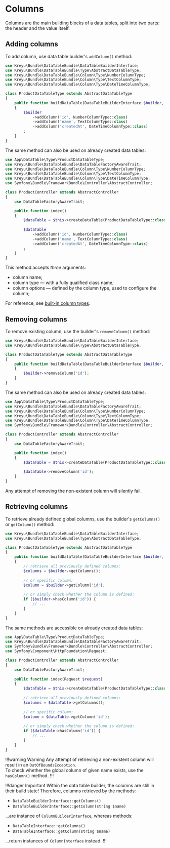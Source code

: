 # Columns

Columns are the main building blocks of a data tables, split into two parts: the header and the value itself.

## Adding columns

To add column, use data table builder's `addColumn()` method:

```php #12-14 src/DataTable/Type/ProductDataTableType.php
use Kreyu\Bundle\DataTableBundle\DataTableBuilderInterface;
use Kreyu\Bundle\DataTableBundle\Type\AbstractDataTableType;
use Kreyu\Bundle\DataTableBundle\Column\Type\NumberColumnType;
use Kreyu\Bundle\DataTableBundle\Column\Type\TextColumnType;
use Kreyu\Bundle\DataTableBundle\Column\Type\DateTimeColumnType;

class ProductDataTableType extends AbstractDataTableType
{
    public function buildDataTable(DataTableBuilderInterface $builder, array $options): void
    {
        $builder
            ->addColumn('id', NumberColumnType::class)
            ->addColumn('name', TextColumnType::class)
            ->addColumn('createdAt', DateTimeColumnType::class)
        ;
    }
}
```

The same method can also be used on already created data tables:

```php #17-19 src/Controller/ProductController.php
use App\DataTable\Type\ProductDataTableType;
use Kreyu\Bundle\DataTableBundle\DataTableFactoryAwareTrait;
use Kreyu\Bundle\DataTableBundle\Column\Type\NumberColumnType;
use Kreyu\Bundle\DataTableBundle\Column\Type\TextColumnType;
use Kreyu\Bundle\DataTableBundle\Column\Type\DateTimeColumnType;
use Symfony\Bundle\FrameworkBundle\Controller\AbstractController;

class ProductController extends AbstractController
{
    use DataTableFactoryAwareTrait;

    public function index()
    {
        $dataTable = $this->createDataTable(ProductDataTableType::class);
        
        $dataTable
            ->addColumn('id', NumberColumnType::class)
            ->addColumn('name', TextColumnType::class)
            ->addColumn('createdAt', DateTimeColumnType::class)
        ;
    }
}
```

This method accepts _three_ arguments:

- column name;
- column type — with a fully qualified class name;
- column options — defined by the column type, used to configure the column;

For reference, see [built-in column types](../../reference/columns/types.md).

## Removing columns

To remove existing column, use the builder's `removeColumn()` method:

```php #8 src/DataTable/Type/ProductDataTableType.php
use Kreyu\Bundle\DataTableBundle\DataTableBuilderInterface;
use Kreyu\Bundle\DataTableBundle\Type\AbstractDataTableType;

class ProductDataTableType extends AbstractDataTableType
{
    public function buildDataTable(DataTableBuilderInterface $builder, array $options): void
    {
        $builder->removeColumn('id');
    }
}
```

The same method can also be used on already created data tables:

```php #16 src/Controller/ProductController.php
use App\DataTable\Type\ProductDataTableType;
use Kreyu\Bundle\DataTableBundle\DataTableFactoryAwareTrait;
use Kreyu\Bundle\DataTableBundle\Column\Type\NumberColumnType;
use Kreyu\Bundle\DataTableBundle\Column\Type\TextColumnType;
use Kreyu\Bundle\DataTableBundle\Column\Type\DateTimeColumnType;
use Symfony\Bundle\FrameworkBundle\Controller\AbstractController;

class ProductController extends AbstractController
{
    use DataTableFactoryAwareTrait;

    public function index()
    {
        $dataTable = $this->createDataTable(ProductDataTableType::class);
        
        $dataTable->removeColumn('id');
    }
}
```

Any attempt of removing the non-existent column will silently fail.

## Retrieving columns

To retrieve already defined global columns, use the builder's `getColumns()` or `getColumn()` method:

```php # src/DataTable/Type/ProductDataTableType.php
use Kreyu\Bundle\DataTableBundle\DataTableBuilderInterface;
use Kreyu\Bundle\DataTableBundle\Type\AbstractDataTableType;

class ProductDataTableType extends AbstractDataTableType
{
    public function buildDataTable(DataTableBuilderInterface $builder, array $options): void
    {
        // retrieve all previously defined columns:
        $columns = $builder->getColumns();
        
        // or specific column:
        $column = $builder->getColumn('id');
        
        // or simply check whether the column is defined:
        if ($builder->hasColumn('id')) {
            // ...
        }
    }
}
```

The same methods are accessible on already created data tables:

```php # src/Controller/ProductController.php
use App\DataTable\Type\ProductDataTableType;
use Kreyu\Bundle\DataTableBundle\DataTableFactoryAwareTrait;
use Symfony\Bundle\FrameworkBundle\Controller\AbstractController;
use Symfony\Component\HttpFoundation\Request;

class ProductController extends AbstractController
{
    use DataTableFactoryAwareTrait;
    
    public function index(Request $request)
    {
        $dataTable = $this->createDataTable(ProductDataTableType::class);
        
        // retrieve all previously defined columns:
        $columns = $dataTable->getColumns();
        
        // or specific column:
        $column = $dataTable->getColumn('id');
        
        // or simply check whether the column is defined:
        if ($dataTable->hasColumn('id')) {
            // ...
        }
    }
}
```

!!!warning Warning
Any attempt of retrieving a non-existent column will result in an `OutOfBoundsException`.  
To check whether the global column of given name exists, use the `hasColumn()` method.
!!!

!!!danger Important
Within the data table builder, the columns are still in their build state!
Therefore, columns retrieved by the methods:

- `DataTableBuilderInterface::getColumns()`
- `DataTableBuilderInterface::getColumn(string $name)`

...are instance of `ColumnBuilderInterface`, whereas methods:

- `DataTableInterface::getColumns()`
- `DataTableInterface::getColumn(string $name)`

...return instances of `ColumnInterface` instead.
!!!
